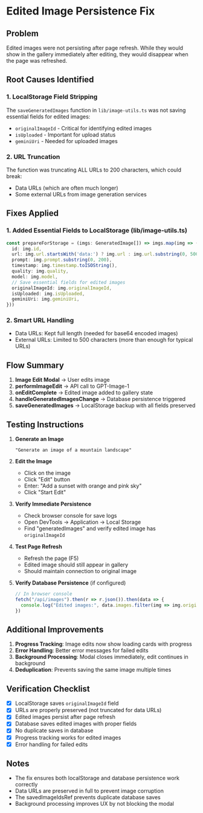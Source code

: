 # Edited Image Persistence Fix

## Problem
Edited images were not persisting after page refresh. While they would show in the gallery immediately after editing, they would disappear when the page was refreshed.

## Root Causes Identified

### 1. LocalStorage Field Stripping
The `saveGeneratedImages` function in `lib/image-utils.ts` was not saving essential fields for edited images:
- `originalImageId` - Critical for identifying edited images
- `isUploaded` - Important for upload status
- `geminiUri` - Needed for uploaded images

### 2. URL Truncation
The function was truncating ALL URLs to 200 characters, which could break:
- Data URLs (which are often much longer)
- Some external URLs from image generation services

## Fixes Applied

### 1. Added Essential Fields to LocalStorage (lib/image-utils.ts)
```typescript
const prepareForStorage = (imgs: GeneratedImage[]) => imgs.map(img => ({
  id: img.id,
  url: img.url.startsWith('data:') ? img.url : img.url.substring(0, 500),
  prompt: img.prompt.substring(0, 200),
  timestamp: img.timestamp.toISOString(),
  quality: img.quality,
  model: img.model,
  // Save essential fields for edited images
  originalImageId: img.originalImageId,
  isUploaded: img.isUploaded,
  geminiUri: img.geminiUri,
}))
```

### 2. Smart URL Handling
- Data URLs: Kept full length (needed for base64 encoded images)
- External URLs: Limited to 500 characters (more than enough for typical URLs)

## Flow Summary

1. **Image Edit Modal** → User edits image
2. **performImageEdit** → API call to GPT-Image-1
3. **onEditComplete** → Edited image added to gallery state
4. **handleGeneratedImagesChange** → Database persistence triggered
5. **saveGeneratedImages** → LocalStorage backup with all fields preserved

## Testing Instructions

1. **Generate an Image**
   ```
   "Generate an image of a mountain landscape"
   ```

2. **Edit the Image**
   - Click on the image
   - Click "Edit" button
   - Enter: "Add a sunset with orange and pink sky"
   - Click "Start Edit"

3. **Verify Immediate Persistence**
   - Check browser console for save logs
   - Open DevTools → Application → Local Storage
   - Find "generatedImages" and verify edited image has `originalImageId`

4. **Test Page Refresh**
   - Refresh the page (F5)
   - Edited image should still appear in gallery
   - Should maintain connection to original image

5. **Verify Database Persistence** (if configured)
   ```javascript
   // In browser console
   fetch("/api/images").then(r => r.json()).then(data => {
     console.log("Edited images:", data.images.filter(img => img.original_image_id))
   })
   ```

## Additional Improvements

1. **Progress Tracking**: Image edits now show loading cards with progress
2. **Error Handling**: Better error messages for failed edits
3. **Background Processing**: Modal closes immediately, edit continues in background
4. **Deduplication**: Prevents saving the same image multiple times

## Verification Checklist

- [x] LocalStorage saves `originalImageId` field
- [x] URLs are properly preserved (not truncated for data URLs)
- [x] Edited images persist after page refresh
- [x] Database saves edited images with proper fields
- [x] No duplicate saves in database
- [x] Progress tracking works for edited images
- [x] Error handling for failed edits

## Notes

- The fix ensures both localStorage and database persistence work correctly
- Data URLs are preserved in full to prevent image corruption
- The savedImageIdsRef prevents duplicate database saves
- Background processing improves UX by not blocking the modal